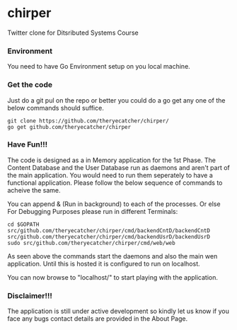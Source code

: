 # chirper
Twitter clone for Ditsributed Systems Course

### Environment
You need to have Go Environment setup on you local machine.

### Get the code
Just do a git pul on the repo or better you could do a go get any one of the below commands should suffice.
```
git clone https://github.com/theryecatcher/chirper/
go get github.com/theryecatcher/chirper
```

### Have Fun!!!
The code is designed as a in Memory application for the 1st Phase. The Content Database and the User Database run as daemons and aren't part of the main application. You would need to run them seperately to have a functional application. Please follow the below sequence of commands to acheive the same.

You can append & (Run in background) to each of the processes. Or else For Debugging Purposes please run in different Terminals:
```
cd $GOPATH
src/github.com/theryecatcher/chirper/cmd/backendCntD/backendCntD
src/github.com/theryecatcher/chirper/cmd/backendUsrD/backendUsrD
sudo src/github.com/theryecatcher/chirper/cmd/web/web
```

As seen above the commands start the daemons and also the main wen application. Until this is hosted it is configured to run on localhost.

You can now browse to "localhost/" to start playing with the application.

### Disclaimer!!!
The application is still under active development so kindly let us know if you face any bugs contact details are provided in the About Page.
